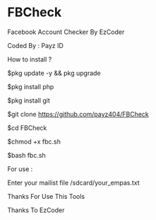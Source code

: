 # FBCheck

Facebook Account Checker By EzCoder

Coded By : Payz ID

How to install ? 

$pkg update -y && pkg upgrade

$pkg install php

$pkg install git

$git clone https://github.com/payz404/FBCheck

$cd FBCheck

$chmod +x fbc.sh

$bash fbc.sh


For use :

Enter your mailist file /sdcard/your_empas.txt

Thanks For Use This Tools

Thanks To EzCoder
